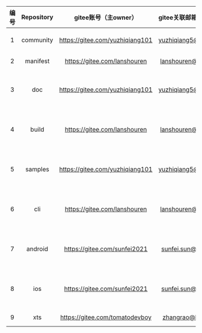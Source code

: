 |编号|Repository|gitee账号（主owner）|gitee关联邮箱（主owner）|gitee账号（备份owner）|gitee关联邮箱（备份owner）|SIG|
|:----: |:----: |:----: |:----: |:----: |:----:| :----: |
|1|                 community                  |https://gitee.com/yuzhiqiang101|yuzhiqiang5@huawei.com| https://gitee.com/guoguoliu<br/>https://gitee.com/sunfei2021<br/>https://gitee.com/lanshouren | macin.liu@huawei.com<br/>sunfei.sun@huawei.com<br />lanshouren@huawei.com |NA|
|2|manifest|https://gitee.com/lanshouren|lanshouren@huawei.com|https://gitee.com/yuzhiqiang101 <br/> https://gitee.com/sunfei2021|yuzhiqiang5@huawei.com<br/>  sunfei.sun@huawei.com|NA|
|3|doc|  https://gitee.com/yuzhiqiang101   |    yuzhiqiang5@huawei.com    | https://gitee.com/lanshouren <br/> https://gitee.com/sunfei2021<br/>https://gitee.com/yanghy22<br/>https://gitee.com/xuanchuan | lanshouren@huawei.com<br/>  sunfei.sun@huawei.com<br/>yanghy22@midea.com<br/>adolf.lzf@alibaba-inc.com |NA|
|4|                   build                    |    https://gitee.com/lanshouren    |    lanshouren@huawei.com     | https://gitee.com/yuzhiqiang101 <br/> https://gitee.com/sunfei2021<br/>https://gitee.com/yanghy22<br/>https://gitee.com/xuanchuan |      yuzhiqiang5@huawei.com<br/>  sunfei.sun@huawei.com<br/>yanghy22@midea.com<br/>adolf.lzf@alibaba-inc.com      |                NA                 |
|5| samples | https://gitee.com/yuzhiqiang101 | yuzhiqiang5@huawei.com | https://gitee.com/lanshouren <br/> https://gitee.com/sunfei2021<br/>https://gitee.com/yanghy22<br/>https://gitee.com/xuanchuan | lanshouren@huawei.com<br/>  sunfei.sun@huawei.com<br/>yanghy22@midea.com<br/>adolf.lzf@alibaba-inc.com | NA |
|6|                    cli                     |    https://gitee.com/lanshouren    |    lanshouren@huawei.com     | https://gitee.com/yuzhiqiang101 <br/> https://gitee.com/sunfei2021<br/>https://gitee.com/yanghy22<br/>https://gitee.com/xuanchuan |      yuzhiqiang5@huawei.com<br/>  sunfei.sun@huawei.com<br/>yanghy22@midea.com<br/>adolf.lzf@alibaba-inc.com      |                NA                 |
|7|android|    https://gitee.com/sunfei2021    |    sunfei.sun@huawei.com     | https://gitee.com/yuzhiqiang101 <br/>https://gitee.com/lanshouren<br/>https://gitee.com/yanghy22<br/>https://gitee.com/xuanchuan |      yuzhiqiang5@huawei.com<br/>  lanshouren@huawei.com<br/>yanghy22@midea.com<br/>adolf.lzf@alibaba-inc.com      |                NA                 |
|8|                    ios                     |    https://gitee.com/sunfei2021    |    sunfei.sun@huawei.com     | https://gitee.com/yuzhiqiang101 <br/>https://gitee.com/lanshouren<br/>https://gitee.com/yanghy22<br/>https://gitee.com/xuanchuan |      yuzhiqiang5@huawei.com<br/>  lanshouren@huawei.com<br/>yanghy22@midea.com<br/>adolf.lzf@alibaba-inc.com      |                NA                 |
|9|                    xts                     |    https://gitee.com/tomatodevboy    |    zhangrao@huawei.com     | https://gitee.com/sunfei2021 <br/>https://gitee.com/lanshouren |      sunfei.sun@huawei.com<br/>  lanshouren@huawei.com      |                NA                 |

